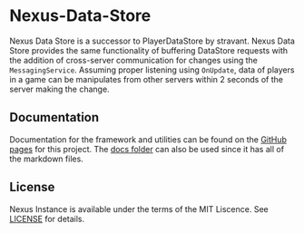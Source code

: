 # Nexus-Data-Store
Nexus Data Store is a successor to PlayerDataStore by stravant.
Nexus Data Store provides the same functionality of buffering
DataStore requests with the addition of cross-server communication
for changes using the `MessagingService`. Assuming proper listening
using `OnUpdate`, data of players in a game can be manipulates from
other servers within 2 seconds of the server making the change.

## Documentation
Documentation for the framework and utilities can be found
on the [GitHub pages](https://thenexusavenger.github.io/Nexus-Data-Store)
for this project. The [docs folder](docs) can also be used since it has all
of the markdown files.

## License
Nexus Instance is available under the terms of the MIT 
Liscence. See [LICENSE](LICENSE) for details.